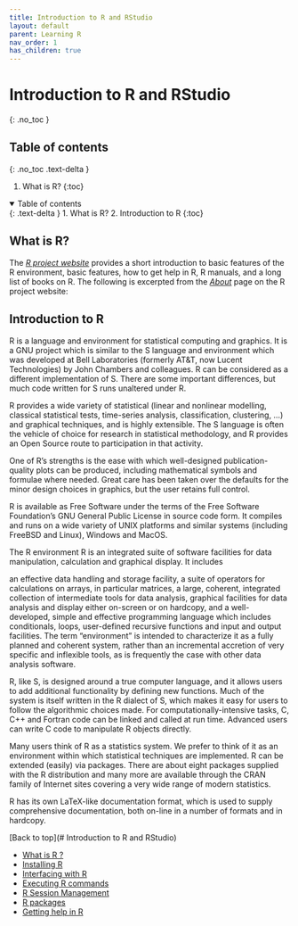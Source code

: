 ```yaml
---
title: Introduction to R and RStudio
layout: default
parent: Learning R
nav_order: 1
has_children: true
---
```


# Introduction to R and RStudio
{: .no_toc }

## Table of contents
{: .no_toc .text-delta }

1. What is R?
{:toc}

<details open markdown="block">
  <summary>
    Table of contents
  </summary>
  {: .text-delta }
1. What is R?
2. Introduction to R
{:toc}

</details>

## What is R?

The [*R project website*](https://r-project.org) provides a short introduction to basic features of the R environment, basic features, how to get help in R, R manuals, and a long list of books on R. The following is excerpted from the [*About*]() page on the R project website:

## Introduction to R

R is a language and environment for statistical computing and graphics. It is a GNU project which is similar to the S language and environment which was developed at Bell Laboratories (formerly AT&T, now Lucent Technologies) by John Chambers and colleagues. R can be considered as a different implementation of S. There are some important differences, but much code written for S runs unaltered under R.

R provides a wide variety of statistical (linear and nonlinear modelling, classical statistical tests, time-series analysis, classification, clustering, …) and graphical techniques, and is highly extensible. The S language is often the vehicle of choice for research in statistical methodology, and R provides an Open Source route to participation in that activity.

One of R’s strengths is the ease with which well-designed publication-quality plots can be produced, including mathematical symbols and formulae where needed. Great care has been taken over the defaults for the minor design choices in graphics, but the user retains full control.

R is available as Free Software under the terms of the Free Software Foundation’s GNU General Public License in source code form. It compiles and runs on a wide variety of UNIX platforms and similar systems (including FreeBSD and Linux), Windows and MacOS.

The R environment
R is an integrated suite of software facilities for data manipulation, calculation and graphical display. It includes

an effective data handling and storage facility,
a suite of operators for calculations on arrays, in particular matrices,
a large, coherent, integrated collection of intermediate tools for data analysis,
graphical facilities for data analysis and display either on-screen or on hardcopy, and
a well-developed, simple and effective programming language which includes conditionals, loops, user-defined recursive functions and input and output facilities.
The term “environment” is intended to characterize it as a fully planned and coherent system, rather than an incremental accretion of very specific and inflexible tools, as is frequently the case with other data analysis software.

R, like S, is designed around a true computer language, and it allows users to add additional functionality by defining new functions. Much of the system is itself written in the R dialect of S, which makes it easy for users to follow the algorithmic choices made. For computationally-intensive tasks, C, C++ and Fortran code can be linked and called at run time. Advanced users can write C code to manipulate R objects directly.

Many users think of R as a statistics system. We prefer to think of it as an environment within which statistical techniques are implemented. R can be extended (easily) via packages. There are about eight packages supplied with the R distribution and many more are available through the CRAN family of Internet sites covering a very wide range of modern statistics.

R has its own LaTeX-like documentation format, which is used to supply comprehensive documentation, both on-line in a number of formats and in hardcopy.

[Back to top](# Introduction to R and RStudio)


-   [What is R ?](what_is_r.md)
-   [Installing R](installing_r.md)
-   [Interfacing with R](interfacing_with_r.md)
-   [Executing R commands](executing_r.md)
-   [R Session Management](r_session_management.md)
-   [R packages](r_packages.md)
-   [Getting help in R](help_r.md)
